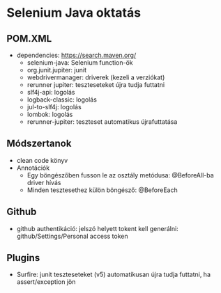 # Selenium Java oktatás
## POM.XML 
* dependencies: https://search.maven.org/
	* selenium-java: Selenium function-ök
	* org.junit.jupiter: junit
	* webdrivermanager: driverek (kezeli a verziókat)
	* rerunner jupiter: teszteseteket újra tudja futtatni
	* slf4j-api: logolás
 	* logback-classic: logolás
	* jul-to-slf4j: logolás
	* lombok: logolás
	* rerunner-jupiter: teszteset automatikus újrafuttatása

## Módszertanok
* clean code könyv
* Annotációk
	* Egy böngészőben fusson le az osztály metódusa: @BeforeAll-ba driver hívás
	* Minden tesztesethez külön böngésző: @BeforeEach

## Github
* github authentikáció: jelszó helyett tokent kell generálni: github/Settings/Personal access token

## Plugins
* Surfire: junit teszteseteket (v5) automatikusan újra tudja futtatni, ha assert/exception jön
